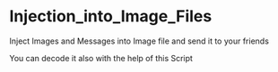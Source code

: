 # Injection_into_Image_Files

Inject Images and Messages into Image file and send it to your friends

You can decode it also with the help of this Script
